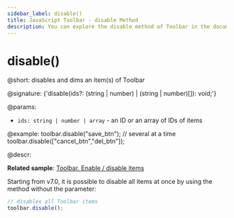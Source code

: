 ```yaml
---
sidebar_label: disable()
title: JavaScript Toolbar - disable Method 
description: You can explore the disable method of Toolbar in the documentation of the DHTMLX JavaScript UI library. Browse developer guides and API reference, try out code examples and live demos, and download a free 30-day evaluation version of DHTMLX Suite.
---
```


# disable()

@short: disables and dims an item(s) of Toolbar

@signature: {'disable(ids?: (string | number) | (string | number)[]): void;'}

@params:
- `ids: string | number | array` - an ID or an array of IDs of items

@example:
toolbar.disable("save_btn");
// several at a time
toolbar.disable(["cancel_btn","del_btn"]);

@descr:

**Related sample**: [Toolbar. Enable / disable items](https://snippet.dhtmlx.com/ovblenaf)

Starting from v7.0, it is possible to disable all items at once by using the method without the parameter:

~~~js
// disables all Toolbar items
toolbar.disable();
~~~

[comment]: # (@related: toolbar/common_methods.md#disabling-and-enabling-controls)
